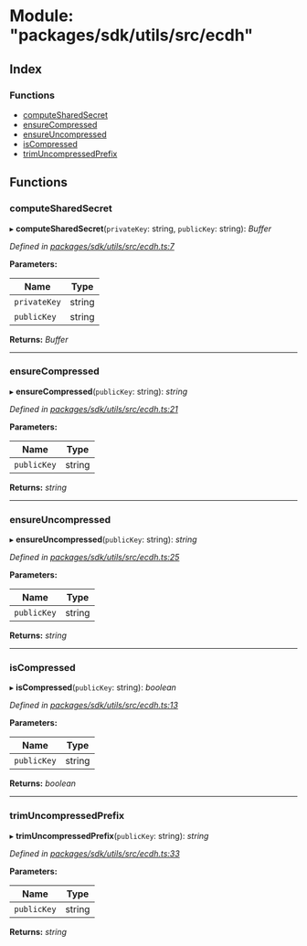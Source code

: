 # Module: "packages/sdk/utils/src/ecdh"

## Index

### Functions

* [computeSharedSecret](_packages_sdk_utils_src_ecdh_.md#computesharedsecret)
* [ensureCompressed](_packages_sdk_utils_src_ecdh_.md#ensurecompressed)
* [ensureUncompressed](_packages_sdk_utils_src_ecdh_.md#ensureuncompressed)
* [isCompressed](_packages_sdk_utils_src_ecdh_.md#iscompressed)
* [trimUncompressedPrefix](_packages_sdk_utils_src_ecdh_.md#trimuncompressedprefix)

## Functions

###  computeSharedSecret

▸ **computeSharedSecret**(`privateKey`: string, `publicKey`: string): *Buffer*

*Defined in [packages/sdk/utils/src/ecdh.ts:7](https://github.com/celo-org/celo-monorepo/blob/master/packages/sdk/utils/src/ecdh.ts#L7)*

**Parameters:**

Name | Type |
------ | ------ |
`privateKey` | string |
`publicKey` | string |

**Returns:** *Buffer*

___

###  ensureCompressed

▸ **ensureCompressed**(`publicKey`: string): *string*

*Defined in [packages/sdk/utils/src/ecdh.ts:21](https://github.com/celo-org/celo-monorepo/blob/master/packages/sdk/utils/src/ecdh.ts#L21)*

**Parameters:**

Name | Type |
------ | ------ |
`publicKey` | string |

**Returns:** *string*

___

###  ensureUncompressed

▸ **ensureUncompressed**(`publicKey`: string): *string*

*Defined in [packages/sdk/utils/src/ecdh.ts:25](https://github.com/celo-org/celo-monorepo/blob/master/packages/sdk/utils/src/ecdh.ts#L25)*

**Parameters:**

Name | Type |
------ | ------ |
`publicKey` | string |

**Returns:** *string*

___

###  isCompressed

▸ **isCompressed**(`publicKey`: string): *boolean*

*Defined in [packages/sdk/utils/src/ecdh.ts:13](https://github.com/celo-org/celo-monorepo/blob/master/packages/sdk/utils/src/ecdh.ts#L13)*

**Parameters:**

Name | Type |
------ | ------ |
`publicKey` | string |

**Returns:** *boolean*

___

###  trimUncompressedPrefix

▸ **trimUncompressedPrefix**(`publicKey`: string): *string*

*Defined in [packages/sdk/utils/src/ecdh.ts:33](https://github.com/celo-org/celo-monorepo/blob/master/packages/sdk/utils/src/ecdh.ts#L33)*

**Parameters:**

Name | Type |
------ | ------ |
`publicKey` | string |

**Returns:** *string*
